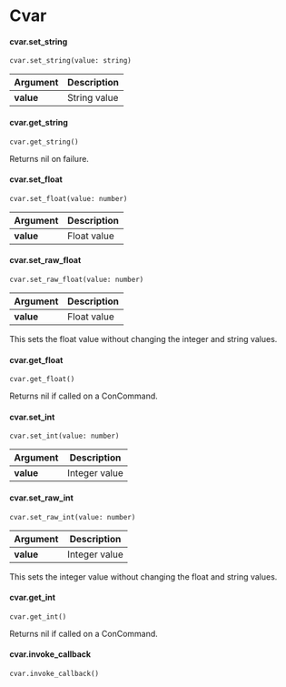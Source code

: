 # Cvar

#### cvar.set_string

`cvar.set_string(value: string)`

Argument | Description
-------- | -----------
  **value** | String value


#### cvar.get_string

`cvar.get_string()`

Returns nil on failure.


#### cvar.set_float

`cvar.set_float(value: number)`

Argument | Description
-------- | -----------
  **value** | Float value


#### cvar.set_raw_float

`cvar.set_raw_float(value: number)`

Argument | Description
-------- | -----------
  **value** | Float value

This sets the float value without changing the integer and string values.


#### cvar.get_float

`cvar.get_float()`

Returns nil if called on a ConCommand.


#### cvar.set_int

`cvar.set_int(value: number)`

Argument | Description
-------- | -----------
  **value** | Integer value


#### cvar.set_raw_int

`cvar.set_raw_int(value: number)`

Argument | Description
-------- | -----------
  **value** | Integer value

This sets the integer value without changing the float and string values.


#### cvar.get_int

`cvar.get_int()`

Returns nil if called on a ConCommand.


#### cvar.invoke_callback

`cvar.invoke_callback()`

